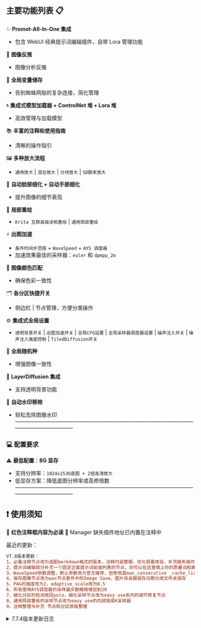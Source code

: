 ## 主要功能列表 📋
✨ **Promot-All-In-One 集成**
- 包含 WebUI 经典提示词编辑插件，自带 Lora 管理功能

🎨 **图像反推**
- 图像分析反推

🔗 **全局变量储存**
- 告别蜘蛛网般的复杂连接，简化管理

🌀 **集成式模型加载器 + ControlNet 堆 + Lora 堆**
- 高效管理与加载模型

📚 **丰富的注释和使用指南**
- 清晰的操作指引

🖼️ **多种放大流程**
- `通用放大` | `混合放大` | `分块放大` | `SD脚本放大`

👤 **自动脸部细化 + 自动手部细化**
- 提升图像的细节表现

🎨 **局部重绘**
- `Krita 互联高级涂鸦重绘` | `通用局部重绘`

⚡ **出图加速**
- `条件时间步范围` + `WaveSpeed` + `AYS 调度器`
- 加速效果最佳的采样器：`euler` 和 `dpmpp_2m`

🎨 **图像颜色匹配**
- 确保色彩一致性

🗂️ **各分区快捷开关**
- 侧边栏 | 节点管理，方便分类操作

⚙️ **集成式全局设置**
- `透明背景开关` | `出图加速开关` | `全局CFG设置` | `全局采样器调度器设置` | `噪声注入开关` | `噪声注入强度控制` | `TiledDiffusion开关`

🎲 **全局随机种**
- 增强图像一致性

🌈 **LayerDiffusion 集成**
- 支持透明背景功能

🚫 **自动水印移除**
- 轻松去除图像水印
—————————————————————————————————————————————
### 💻 **配置要求**
⚠️ **最低配置**：**8G 显存**
- 支持分辨率：`1024x1536底图 + 2倍高清放大`
- 低显存方案：降低底图分辨率或高修倍数
—————————————————————————————————————————————
## ❗ 使用须知
🔴 **红色注释框内容为必读**
🔧 Manager 缺失插件地址已内置在注释中

最近的更新：
```diff
V7.8版本更新：
1、必看注释节点改为适配markdown格式的版本，注释内容整理，优化观看体验，补充缺失插件的原址
2、提示词编辑部分补充一个固定正面提示词前缀列表的节点，你可以在这里填上你的质量词和画师串，这样就不用每次编辑提示词都重写了
3、WaveSpeed参数调整，默认参数改为官方推荐，但修改其max_consecutive _cache_list为1，使其每次使用缓存后都会使用一次原始采样，如此交替进行
4、保存图像节点改为was节点套件中的Image Save，图片将会跟保存日期分成文件夹保存
5、PAG的强度改为2，adaptive_scale改为0.5
6、所有使用AYS调度器的采样器步数略微增加到20
7、细化分区的检测改回yolo，细化采样节点改为easy use系列的细节修复节点
8、通用局部重绘的采样节点改为easy use的内部简易K采样器
9、注释整理与补充 节点和分区排版整理
```

<details>
<summary>7.7.4版本更新日志</summary>
7.7.4版本更新：
1、默认底图分辨率缩小，改回 832 x 1216 以适配更多模型
2、底图步数增加
3、wavespeed的加速生效区间改为0.35 ~ 1
4、负面条件生效范围改为0 ~ 0.7
5、迭代放大的PAG强度降低到3，生效区间增加到0.5，初始重绘幅度降低到0.3（希望可以缓解部分模型比目鱼的情况）
6、略微增大tile放大的重绘幅度
7、略微增大手部细化的重绘幅度
8、部分节点和分区排版整理，注释补充和修改
<summary>7.7.5版本更新日志</summary>
7.7.5版本更新：
1、PAG生效范围降低到0.3
2、面部手部细化分区更名为面部手部脚部细化，改为使用 segment anything 进行识别（第一次使用会在后台下载2个多G的模型，请务必开启TUN模式）
识别准确率更高，增加脚部的细化（有时候会识别成鞋子）
</details>
